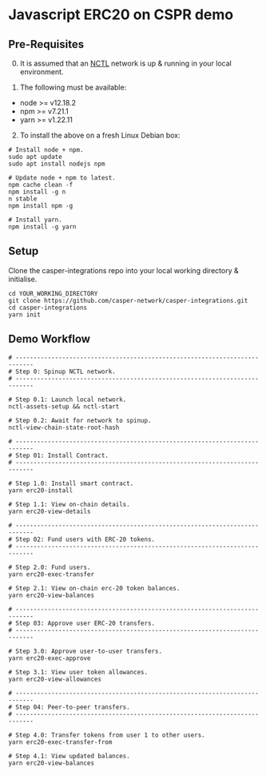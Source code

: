 Javascript ERC20 on CSPR demo
===============

Pre-Requisites 
--------------------------------------

0.  It is assumed that an [NCTL](https://github.com/casper-network/casper-node/tree/master/utils/nctl) network is up & running in your local environment.

1.  The following must be available: 

- node >= v12.18.2
- npm  >= v7.21.1
- yarn >= v1.22.11

2.  To install the above on a fresh Linux Debian box:

```
# Install node + npm.
sudo apt update
sudo apt install nodejs npm

# Update node + npm to latest.
npm cache clean -f
npm install -g n
n stable
npm install npm -g

# Install yarn.
npm install -g yarn
```

Setup
--------------------------------------

Clone the casper-integrations repo into your local working directory & initialise.

```
cd YOUR_WORKING_DIRECTORY
git clone https://github.com/casper-network/casper-integrations.git
cd casper-integrations
yarn init
```

Demo Workflow
--------------------------------------

```
# ---------------------------------------------------------------------------
# Step 0: Spinup NCTL network.
# ---------------------------------------------------------------------------

# Step 0.1: Launch local network.
nctl-assets-setup && nctl-start

# Step 0.2: Await for network to spinup.
nctl-view-chain-state-root-hash

# ---------------------------------------------------------------------------
# Step 01: Install Contract.
# ---------------------------------------------------------------------------

# Step 1.0: Install smart contract.
yarn erc20-install

# Step 1.1: View on-chain details.
yarn erc20-view-details

# ---------------------------------------------------------------------------
# Step 02: Fund users with ERC-20 tokens.
# ---------------------------------------------------------------------------

# Step 2.0: Fund users.
yarn erc20-exec-transfer

# Step 2.1: View on-chain erc-20 token balances.
yarn erc20-view-balances

# ---------------------------------------------------------------------------
# Step 03: Approve user ERC-20 transfers.
# ---------------------------------------------------------------------------

# Step 3.0: Approve user-to-user transfers.
yarn erc20-exec-approve

# Step 3.1: View user token allowances.
yarn erc20-view-allowances

# ---------------------------------------------------------------------------
# Step 04: Peer-to-peer transfers.
# ---------------------------------------------------------------------------

# Step 4.0: Transfer tokens from user 1 to other users.
yarn erc20-exec-transfer-from

# Step 4.1: View updated balances.
yarn erc20-view-balances
```

